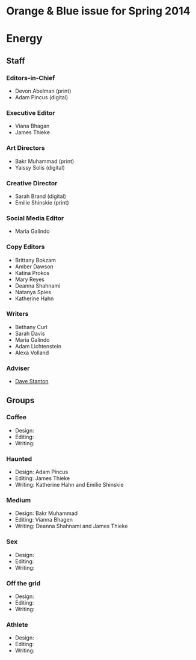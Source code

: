 Orange &amp; Blue issue for Spring 2014
=================================================

# Energy

## Staff

### Editors-in-Chief

* Devon Abelman (print)
* Adam Pincus (digital)

### Executive Editor 

* Viana Bhagan
* James Thieke

### Art Directors

* Bakr Muhammad (print)
* Yaissy Solis (digital)

### Creative Director

* Sarah Brand (digital)
* Emilie Shinskie (print)

### Social Media Editor

* Maria Galindo

### Copy Editors

* Brittany Bokzam
* Amber Dawson
* Katina Prokos
* Mary Reyes
* Deanna Shahnami
* Natanya Spies
* Katherine Hahn

### Writers

* Bethany Curl
* Sarah Davis
* Maria Galindo
* Adam Lichtenstein
* Alexa Volland

### Adviser

* [Dave Stanton](https://github.com/gotoplanb/)

## Groups

### Coffee

* Design: 
* Editing: 
* Writing:

### Haunted

* Design: Adam Pincus
* Editing: James Thieke
* Writing: Katherine Hahn and Emilie Shinskie

### Medium

* Design: Bakr Muhammad
* Editing: Vianna Bhagen
* Writing: Deanna Shahnami and James Thieke

### Sex

* Design: 
* Editing: 
* Writing: 

### Off the grid

* Design: 
* Editing: 
* Writing: 

### Athlete

* Design: 
* Editing: 
* Writing: 


